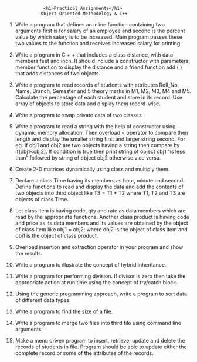                   <h1>Practical Assignments</h1>
                 Object Oriented Methodology & C++

1. Write a program that defines an inline function containing two arguments first is for
salary of an employee and second is the percent value by which salary is to be
increased. Main program passes these two values to the function and receives
increased salary for printing.


2. Write a program in C + + that includes a class distance, with data members feet and
inch. It should include a constructor with parameters, member function to display the
distance and a friend function add ( ) that adds distances of two objects.


3. Write a program to read records of students with attributes Roll_No, Name, Branch,
Semester and 5 theory marks in M1, M2, M3, M4 and M5. Calculate the percentage
of each student and store in its record. Use array of objects to store data and display
them record-wise.


4. Write a program to swap private data of two classes.


5. Write a program to read a string with the help of constructor using dynamic memory
allocation. Then overload < operator to compare their length and display the smaller
string first and larger string second. For eg. If obj1 and obj2 are two objects having a
string then compare by if(obj1<obj2). If condition is true then print string of object
obj1 “is less than” followed by string of object obj2 otherwise vice versa.


6. Create 2-D matrices dynamically using class and multiply them.


7. Declare a class Time having its members as hour, minute and second. Define
functions to read and display the data and add the contents of two objects into third
object like T3 = T1 + T2 where T1, T2 and T3 are objects of class Time.


8. Let class item is having code, qty and rate as data members which are read by the
appropriate functions. Another class product is having code and price as its data
members and its values are obtained by the object of class item like obj1 = obj2;
where obj2 is the object of class item and obj1 is the object of class product.


9. Overload insertion and extraction operator in your program and show the results.


10. Write a program to illustrate the concept of hybrid inheritance.


11. Write a program for performing division. If divisor is zero then take the appropriate
action at run time using the concept of try/catch block.


12. Using the generic programming approach, write a program to sort data of different
data types.


13. Write a program to find the size of a file.


14. Write a program to merge two files into third file using command line arguments.


15. Make a menu driven program to insert, retrieve, update and delete the records of
students in file. Program should be able to update either the complete record or some
of the attributes of the records.
